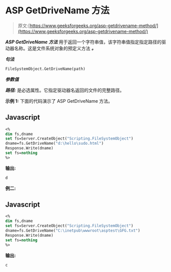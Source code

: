 # ASP GetDriveName 方法

> 原文:[https://www.geeksforgeeks.org/asp-getdrivename-method/](https://www.geeksforgeeks.org/asp-getdrivename-method/)

***ASP GetDriveName 方法*** 用于返回一个字符串值，该字符串值指定指定路径的驱动器名称。这是文件系统对象的预定义方法 ***。***

***句法***

```vb
FileSystemObject.GetDriveName(path) 
```

***参数值***

***路径:*** 是必选属性。它指定驱动器名返回的文件的完整路径。

**示例 1:** 下面的代码演示了 ASP GetDriveName 方法。

## Javascript

```vb
<%
dim fs,dname
set fs=Server.CreateObject("Scripting.FileSystemObject")
dname=fs.GetDriveName("d:\hello\sudo.html")
Response.Write(dname)
set fs=nothing
%>
```

**输出:**

```vb
d
```

**例二:**

## Javascript

```vb
<%
dim fs,dname
set fs=Server.CreateObject("Scripting.FileSystemObject")
dname=fs.GetDriveName("C:\inetpub\wwwroot\asptest\GFG.txt")
Response.Write(dname)
set fs=nothing
%>
```

**输出:**

```vb
c
```